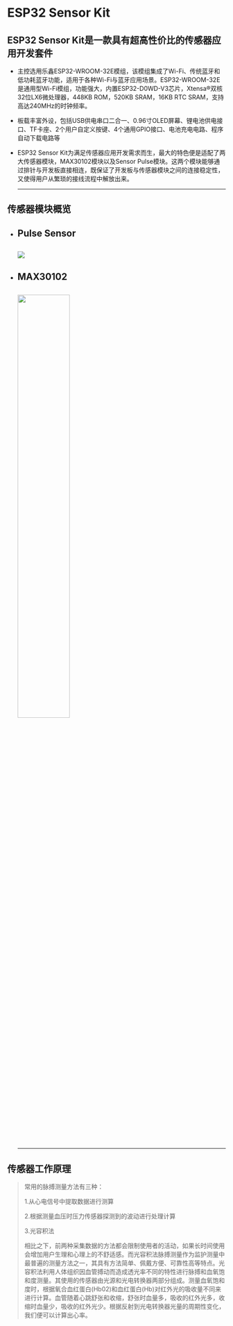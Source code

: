 # ESP32 Sensor Kit

## ESP32 Sensor Kit是一款具有超高性价比的传感器应用开发套件

- 主控选用乐鑫ESP32-WROOM-32E模组，该模组集成了Wi-Fi、传统蓝牙和低功耗蓝牙功能，适用于各种Wi-Fi与蓝牙应用场景。ESP32-WROOM-32E是通用型Wi-Fi模组，功能强大，内置ESP32-D0WD-V3芯片，Xtensa®双核32位LX6微处理器，448KB ROM，520KB SRAM，16KB RTC SRAM，支持高达240MHz的时钟频率。

- 板载丰富外设，包括USB供电串口二合一、0.96寸OLED屏幕、锂电池供电接口、TF卡座、2个用户自定义按键、4个通用GPIO接口、电池充电电路、程序自动下载电路等

- ESP32 Sensor Kit为满足传感器应用开发需求而生，最大的特色便是适配了两大传感器模块，MAX30102模块以及Sensor Pulse模块。这两个模块能够通过排针与开发板直接相连，既保证了开发板与传感器模块之间的连接稳定性，又使得用户从繁琐的接线流程中解放出来。

  ------
## 传感器模块概览

- ## Pulse Sensor

  ## ![](https://addison-cq.github.io/ESP32SensorKit/images/image-20221026214424539.png)

- ## MAX30102

  ## <img decoding="async" src="https://addison-cq.github.io/ESP32SensorKit/images/image-20221027105028345.png" width="50%">
  ------

## 传感器工作原理

> 常用的脉搏测量方法有三种：																		
>
> 1.从心电信号中提取数据进行测算 	
> 																						
> 2.根据测量血压时压力传感器探测到的波动进行处理计算
> 														
> 3.光容积法
>
> 相比之下，前两种采集数据的方法都会限制使用者的活动，如果长时间使用会增加用户生理和心理上的不舒适感。而光容积法脉搏测量作为监护测量中最普遍的测量方法之一，其具有方法简单、佩戴方便、可靠性高等特点。光容积法利用人体组织因血管搏动而造成透光率不同的特性进行脉搏和血氧饱和度测量。其使用的传感器由光源和光电转换器两部分组成。测量血氧饱和度时，根据氧合血红蛋白(Hb02)和血红蛋白(Hb)对红外光的吸收量不同来进行计算。血管随着心跳舒张和收缩，舒张时血量多，吸收的红外光多，收缩时血量少，吸收的红外光少。根据反射到光电转换器光量的周期性变化，我们便可以计算出心率。

